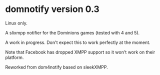 domnotify version 0.3
==========

Linux only.

A slixmpp notifier for the Dominions games (tested with 4 and 5).

A work in progress. Don't expect this to work perfectly at the moment.

Note that Facebook has dropped XMPP support so it won't work on their platform.

Reworked from dom4notify based on sleekXMPP.